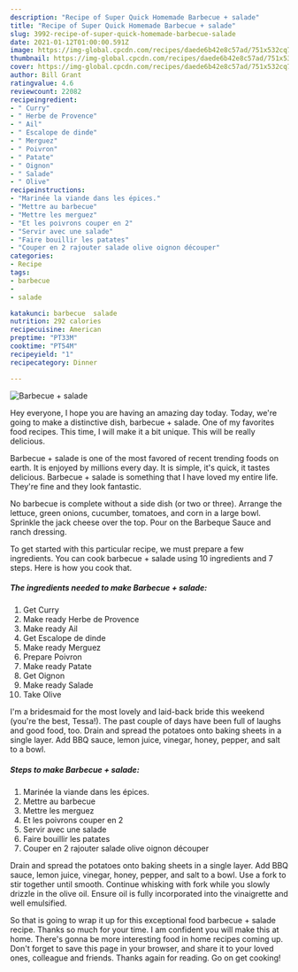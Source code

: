 ```yaml
---
description: "Recipe of Super Quick Homemade Barbecue + salade"
title: "Recipe of Super Quick Homemade Barbecue + salade"
slug: 3992-recipe-of-super-quick-homemade-barbecue-salade
date: 2021-01-12T01:00:00.591Z
image: https://img-global.cpcdn.com/recipes/daede6b42e8c57ad/751x532cq70/barbecue-salade-photo-principale-de-la-recette.jpg
thumbnail: https://img-global.cpcdn.com/recipes/daede6b42e8c57ad/751x532cq70/barbecue-salade-photo-principale-de-la-recette.jpg
cover: https://img-global.cpcdn.com/recipes/daede6b42e8c57ad/751x532cq70/barbecue-salade-photo-principale-de-la-recette.jpg
author: Bill Grant
ratingvalue: 4.6
reviewcount: 22082
recipeingredient:
- " Curry"
- " Herbe de Provence"
- " Ail"
- " Escalope de dinde"
- " Merguez"
- " Poivron"
- " Patate"
- " Oignon"
- " Salade"
- " Olive"
recipeinstructions:
- "Marinée la viande dans les épices."
- "Mettre au barbecue"
- "Mettre les merguez"
- "Et les poivrons couper en 2"
- "Servir avec une salade"
- "Faire bouillir les patates"
- "Couper en 2 rajouter salade olive oignon découper"
categories:
- Recipe
tags:
- barbecue
- 
- salade

katakunci: barbecue  salade 
nutrition: 292 calories
recipecuisine: American
preptime: "PT33M"
cooktime: "PT54M"
recipeyield: "1"
recipecategory: Dinner

---
```



![Barbecue + salade](https://img-global.cpcdn.com/recipes/daede6b42e8c57ad/751x532cq70/barbecue-salade-photo-principale-de-la-recette.jpg)

Hey everyone, I hope you are having an amazing day today. Today, we're going to make a distinctive dish, barbecue + salade. One of my favorites food recipes. This time, I will make it a bit unique. This will be really delicious.

Barbecue + salade is one of the most favored of recent trending foods on earth. It is enjoyed by millions every day. It is simple, it's quick, it tastes delicious. Barbecue + salade is something that I have loved my entire life. They're fine and they look fantastic.

No barbecue is complete without a side dish (or two or three). Arrange the lettuce, green onions, cucumber, tomatoes, and corn in a large bowl. Sprinkle the jack cheese over the top. Pour on the Barbeque Sauce and ranch dressing.


To get started with this particular recipe, we must prepare a few ingredients. You can cook barbecue + salade using 10 ingredients and 7 steps. Here is how you cook that.

<!--inarticleads1-->

##### The ingredients needed to make Barbecue + salade:

1. Get  Curry
1. Make ready  Herbe de Provence
1. Make ready  Ail
1. Get  Escalope de dinde
1. Make ready  Merguez
1. Prepare  Poivron
1. Make ready  Patate
1. Get  Oignon
1. Make ready  Salade
1. Take  Olive


I&#39;m a bridesmaid for the most lovely and laid-back bride this weekend (you&#39;re the best, Tessa!). The past couple of days have been full of laughs and good food, too. Drain and spread the potatoes onto baking sheets in a single layer. Add BBQ sauce, lemon juice, vinegar, honey, pepper, and salt to a bowl. 

<!--inarticleads2-->

##### Steps to make Barbecue + salade:

1. Marinée la viande dans les épices.
1. Mettre au barbecue
1. Mettre les merguez
1. Et les poivrons couper en 2
1. Servir avec une salade
1. Faire bouillir les patates
1. Couper en 2 rajouter salade olive oignon découper


Drain and spread the potatoes onto baking sheets in a single layer. Add BBQ sauce, lemon juice, vinegar, honey, pepper, and salt to a bowl. Use a fork to stir together until smooth. Continue whisking with fork while you slowly drizzle in the olive oil. Ensure oil is fully incorporated into the vinaigrette and well emulsified. 

So that is going to wrap it up for this exceptional food barbecue + salade recipe. Thanks so much for your time. I am confident you will make this at home. There's gonna be more interesting food in home recipes coming up. Don't forget to save this page in your browser, and share it to your loved ones, colleague and friends. Thanks again for reading. Go on get cooking!
